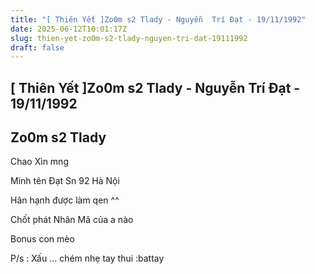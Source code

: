 ```yaml
---
title: "[ Thiên Yết ]Zo0m s2 Tlady - Nguyễn  Trí Đạt - 19/11/1992"
date: 2025-06-12T10:01:17Z
slug: thien-yet-zo0m-s2-tlady-nguyen-tri-dat-19111992
draft: false
---
```


## [ Thiên Yết ]Zo0m s2 Tlady - Nguyễn  Trí Đạt - 19/11/1992

## Zo0m s2 Tlady

Chao Xìn mng  

Mình tên Đạt 
Sn 92
Hà  Nội 

Hân hạnh được làm qen ^^ 












Chốt phát Nhân Mã của a nào   

 

Bonus con mèo  



P/s : Xấu ... chém nhẹ tay thui :battay
